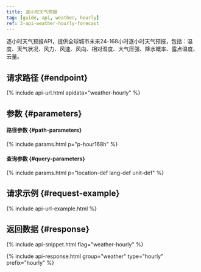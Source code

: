 ```yaml
---
title: 逐小时天气预报
tag: [guide, api, weather, hourly]
ref: 3-api-weather-hourly-forecast
---
```


逐小时天气预报API，提供全球城市未来24-168小时逐小时天气预报，包括：温度、天气状况、风力、风速、风向、相对湿度、大气压强、降水概率、露点温度、云量。

## 请求路径 {#endpoint}

{% include api-url.html apidata="weather-hourly" %}

## 参数 {#parameters}

#### 路径参数 {#path-parameters}

{% include params.html p="p-hour168h" %}

#### 查询参数 {#query-parameters}

{% include params.html p="location-def lang-def unit-def" %}

## 请求示例 {#request-example}

{% include api-url-example.html %}

## 返回数据 {#response}

{% include api-snippet.html flag="weather-hourly" %}

{% include api-response.html group="weather" type="hourly" prefix="hourly" %}